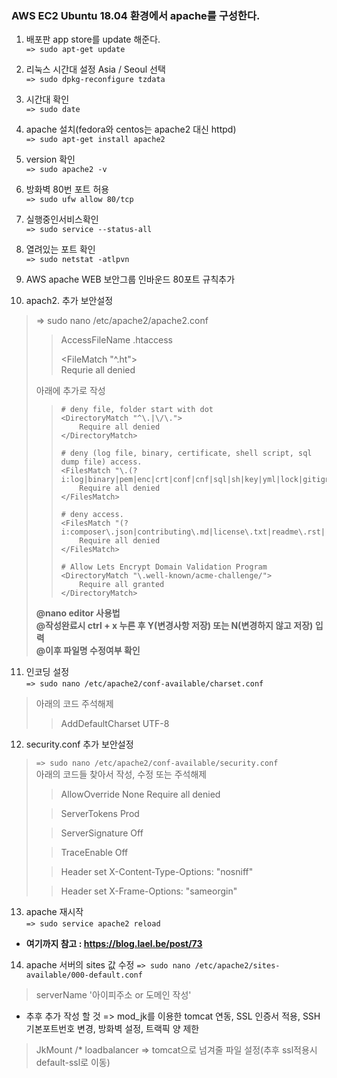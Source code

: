 ### AWS EC2 Ubuntu 18.04 환경에서 apache를 구성한다.

1. 배포판 app store를 update 해준다.   
```=> sudo apt-get update```    

2. 리눅스 시간대 설정 Asia / Seoul 선택    
``` => sudo dpkg-reconfigure tzdata ```   

3. 시간대 확인   
``` => sudo date ```   

4. apache 설치(fedora와 centos는 apache2 대신 httpd)    
``` => sudo apt-get install apache2 ```   
  
5. version 확인    
``` => sudo apache2 -v ```   

6. 방화벽 80번 포트 허용   
``` => sudo ufw allow 80/tcp ```     

7. 실행중인서비스확인     
``` => sudo service --status-all ```     

8. 열려있는 포트 확인    
``` => sudo netstat -atlpvn ```

9. AWS apache WEB 보안그룹 인바운드 80포트 규칙추가

10. apach2. 추가 보안설정  

> => sudo nano /etc/apache2/apache2.conf  
>
>> AccessFileName .htaccess  
>> 
>> <FileMatch "^\.ht">  
>> 	Requrie all denied  
>> </FileMatch>   
>> 
>
> 아래에 추가로 작성      
>
>> ```
>> # deny file, folder start with dot
>> <DirectoryMatch "^\.|\/\.">
>>     Require all denied
>> </DirectoryMatch>
>>   
>> # deny (log file, binary, certificate, shell script, sql dump file) access.
>> <FilesMatch "\.(?i:log|binary|pem|enc|crt|conf|cnf|sql|sh|key|yml|lock|gitignore)$">
>>     Require all denied
>> </FilesMatch>
>>  
>> # deny access.
>> <FilesMatch "(?i:composer\.json|contributing\.md|license\.txt|readme\.rst|readme\.md|readme\.txt|copyright|artisan|gulpfile\.js|package\.json|phpunit\.xml|access_log|error_log|gruntfile\.js|bower\.json|changelog\.md|console|legalnotice|license|security\.md|privacy\.md)$">
>>     Require all denied
>> </FilesMatch>
>>  
>> # Allow Lets Encrypt Domain Validation Program
>> <DirectoryMatch "\.well-known/acme-challenge/">
>>     Require all granted
>> </DirectoryMatch>
>> ```
>
> **@nano editor 사용법         
>   @작성완료시 ctrl + x 누른 후 Y(변경사항 저장) 또는 N(변경하지 않고 저장) 입력      
>   @이후 파일명 수정여부 확인**   
>

11. 인코딩 설정   
``` => sudo nano /etc/apache2/conf-available/charset.conf ```   
> 아래의 코드 주석해제
>> AddDefaultCharset UTF-8

12. security.conf 추가 보안설정    
> ``` => sudo nano /etc/apache2/conf-available/security.conf ```   
> 아래의 코드들 찾아서 작성, 수정 또는 주석해제
>
>> <Directory />
>> 	  AllowOverride None
>> 	  Require all denied
>> </Directory>
>
>> ServerTokens Prod
>
>> ServerSignature Off
>
>> TraceEnable Off
>
>> Header set X-Content-Type-Options: "nosniff"
>
>> Header set X-Frame-Options: "sameorgin"
>

13. apache 재시작   
``` => sudo service apache2 reload ``` 

* **여기까지 참고 : https://blog.lael.be/post/73**     

14. apache 서버의 sites 값 수정
``` => sudo nano /etc/apache2/sites-available/000-default.conf ```
> serverName '아이피주소 or 도메인 작성'


* 추후 추가 작성 할 것 => mod_jk를 이용한 tomcat 연동, SSL 인증서 적용, SSH 기본포트번호 변경, 방화벽 설정, 트랙픽 양 제한
> JkMount /* loadbalancer				=> tomcat으로 넘겨줄 파일 설정(추후 ssl적용시 default-ssl로 이동)
